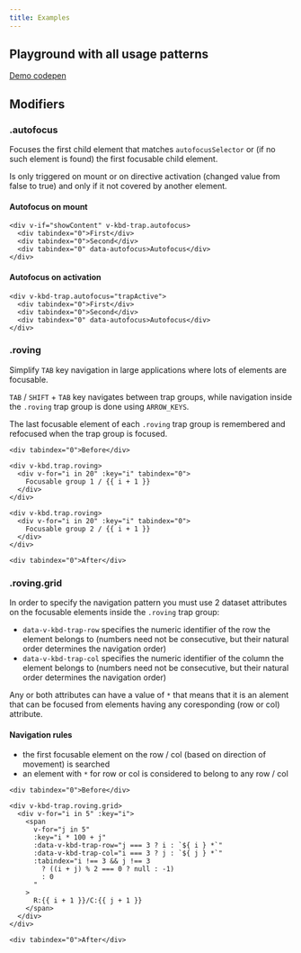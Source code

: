 ```yaml
---
title: Examples
---
```


## Playground with all usage patterns

[Demo codepen](https://codepen.io/pdanpdan/pen/MWrzLdM)


## Modifiers

### .autofocus

Focuses the first child element that matches `autofocusSelector` or (if no such element is found) the first focusable child element.

Is only triggered on mount or on directive activation (changed value from false to true) and only if it not covered by another element.

#### Autofocus on mount

```html{4}
<div v-if="showContent" v-kbd-trap.autofocus>
  <div tabindex="0">First</div>
  <div tabindex="0">Second</div>
  <div tabindex="0" data-autofocus>Autofocus</div>
</div>
```

#### Autofocus on activation

```html{4}
<div v-kbd-trap.autofocus="trapActive">
  <div tabindex="0">First</div>
  <div tabindex="0">Second</div>
  <div tabindex="0" data-autofocus>Autofocus</div>
</div>
```

### .roving

Simplify `TAB` key navigation in large applications where lots of elements are focusable.

`TAB` / `SHIFT` + `TAB` key navigates between trap groups, while navigation inside the `.roving` trap group is done using `ARROW_KEYS`.

The last focusable element of each `.roving` trap group is remembered and refocused when the trap group is focused.

```html{3,7}
<div tabindex="0">Before</div>

<div v-kbd.trap.roving>
  <div v-for="i in 20" :key="i" tabindex="0">
    Focusable group 1 / {{ i + 1 }}
  </div>
</div>

<div v-kbd.trap.roving>
  <div v-for="i in 20" :key="i" tabindex="0">
    Focusable group 2 / {{ i + 1 }}
  </div>
</div>

<div tabindex="0">After</div>
```

### .roving.grid

In order to specify the navigation pattern you must use 2 dataset attributes on the focusable elements inside the `.roving` trap group:

- `data-v-kbd-trap-row` specifies the numeric identifier of the row the element belongs to (numbers need not be consecutive, but their natural order determines the navigation order)
- `data-v-kbd-trap-col` specifies the numeric identifier of the column the element belongs to (numbers need not be consecutive, but their natural order determines the navigation order)

Any or both attributes can have a value of `*` that means that it is an alement that can be focused from elements having any coresponding (row or col) attribute.

#### Navigation rules

- the first focusable element on the row / col (based on direction of movement) is searched
- an element with `*` for row or col is considered to belong to any row / col

```html{3,8-9}
<div tabindex="0">Before</div>

<div v-kbd-trap.roving.grid>
  <div v-for="i in 5" :key="i">
    <span
      v-for="j in 5"
      :key="i * 100 + j"
      :data-v-kbd-trap-row="j === 3 ? i : `${ i } *`"
      :data-v-kbd-trap-col="i === 3 ? j : `${ j } *`"
      :tabindex="i !== 3 && j !== 3
        ? ((i + j) % 2 === 0 ? null : -1)
        : 0
      "
    >
      R:{{ i + 1 }}/C:{{ j + 1 }}
    </span>
  </div>
</div>

<div tabindex="0">After</div>
```
